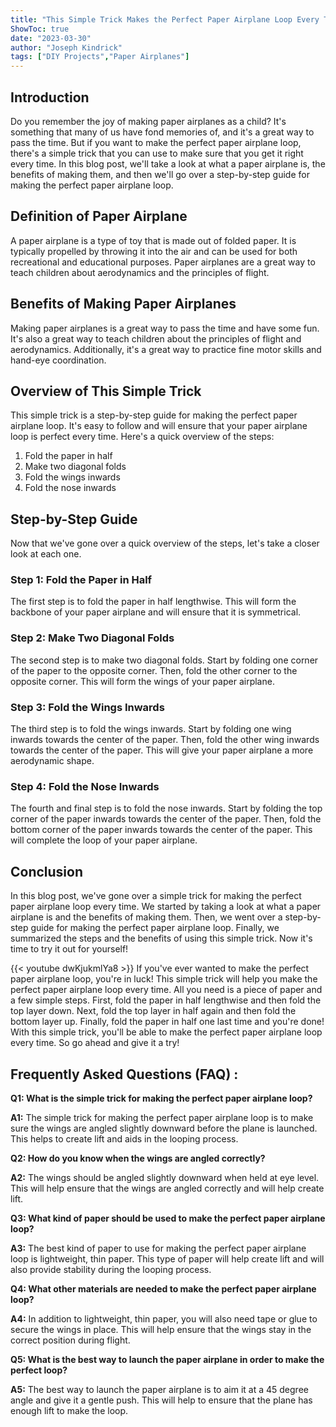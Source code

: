 ```yaml
---
title: "This Simple Trick Makes the Perfect Paper Airplane Loop Every Time!"
ShowToc: true 
date: "2023-03-30"
author: "Joseph Kindrick" 
tags: ["DIY Projects","Paper Airplanes"]
---
```

## Introduction

Do you remember the joy of making paper airplanes as a child? It's something that many of us have fond memories of, and it's a great way to pass the time. But if you want to make the perfect paper airplane loop, there's a simple trick that you can use to make sure that you get it right every time. In this blog post, we'll take a look at what a paper airplane is, the benefits of making them, and then we'll go over a step-by-step guide for making the perfect paper airplane loop.

## Definition of Paper Airplane

A paper airplane is a type of toy that is made out of folded paper. It is typically propelled by throwing it into the air and can be used for both recreational and educational purposes. Paper airplanes are a great way to teach children about aerodynamics and the principles of flight.

## Benefits of Making Paper Airplanes

Making paper airplanes is a great way to pass the time and have some fun. It's also a great way to teach children about the principles of flight and aerodynamics. Additionally, it's a great way to practice fine motor skills and hand-eye coordination.

## Overview of This Simple Trick

This simple trick is a step-by-step guide for making the perfect paper airplane loop. It's easy to follow and will ensure that your paper airplane loop is perfect every time. Here's a quick overview of the steps: 

1. Fold the paper in half 
2. Make two diagonal folds 
3. Fold the wings inwards 
4. Fold the nose inwards 

## Step-by-Step Guide

Now that we've gone over a quick overview of the steps, let's take a closer look at each one. 

### Step 1: Fold the Paper in Half

The first step is to fold the paper in half lengthwise. This will form the backbone of your paper airplane and will ensure that it is symmetrical.

### Step 2: Make Two Diagonal Folds

The second step is to make two diagonal folds. Start by folding one corner of the paper to the opposite corner. Then, fold the other corner to the opposite corner. This will form the wings of your paper airplane.

### Step 3: Fold the Wings Inwards

The third step is to fold the wings inwards. Start by folding one wing inwards towards the center of the paper. Then, fold the other wing inwards towards the center of the paper. This will give your paper airplane a more aerodynamic shape.

### Step 4: Fold the Nose Inwards

The fourth and final step is to fold the nose inwards. Start by folding the top corner of the paper inwards towards the center of the paper. Then, fold the bottom corner of the paper inwards towards the center of the paper. This will complete the loop of your paper airplane.

## Conclusion

In this blog post, we've gone over a simple trick for making the perfect paper airplane loop every time. We started by taking a look at what a paper airplane is and the benefits of making them. Then, we went over a step-by-step guide for making the perfect paper airplane loop. Finally, we summarized the steps and the benefits of using this simple trick. Now it's time to try it out for yourself!

{{< youtube dwKjukmlYa8 >}} 
If you've ever wanted to make the perfect paper airplane loop, you're in luck! This simple trick will help you make the perfect paper airplane loop every time. All you need is a piece of paper and a few simple steps. First, fold the paper in half lengthwise and then fold the top layer down. Next, fold the top layer in half again and then fold the bottom layer up. Finally, fold the paper in half one last time and you're done! With this simple trick, you'll be able to make the perfect paper airplane loop every time. So go ahead and give it a try!

## Frequently Asked Questions (FAQ) :
**Q1: What is the simple trick for making the perfect paper airplane loop?**

**A1:** The simple trick for making the perfect paper airplane loop is to make sure the wings are angled slightly downward before the plane is launched. This helps to create lift and aids in the looping process.

**Q2: How do you know when the wings are angled correctly?**

**A2:** The wings should be angled slightly downward when held at eye level. This will help ensure that the wings are angled correctly and will help create lift.

**Q3: What kind of paper should be used to make the perfect paper airplane loop?**

**A3:** The best kind of paper to use for making the perfect paper airplane loop is lightweight, thin paper. This type of paper will help create lift and will also provide stability during the looping process.

**Q4: What other materials are needed to make the perfect paper airplane loop?**

**A4:** In addition to lightweight, thin paper, you will also need tape or glue to secure the wings in place. This will help ensure that the wings stay in the correct position during flight.

**Q5: What is the best way to launch the paper airplane in order to make the perfect loop?**

**A5:** The best way to launch the paper airplane is to aim it at a 45 degree angle and give it a gentle push. This will help to ensure that the plane has enough lift to make the loop.





